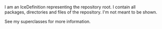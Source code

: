 I am an IceDefinition representing the repository root. I contain all packages, directories and files of the repository. I'm not meant to be shown.

See my superclasses for more information.